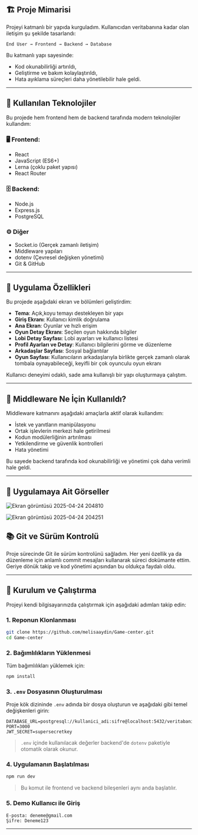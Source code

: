 ## 🏗️ Proje Mimarisi

Projeyi katmanlı bir yapıda kurguladım. Kullanıcıdan veritabanına kadar olan iletişim şu şekilde tasarlandı:

```
End User → Frontend → Backend → Database
```

Bu katmanlı yapı sayesinde:
- Kod okunabilirliği artırıldı,
- Geliştirme ve bakım kolaylaştırıldı,
- Hata ayıklama süreçleri daha yönetilebilir hale geldi.


---
## 🧰 Kullanılan Teknolojiler

Bu projede hem frontend hem de backend tarafında modern teknolojiler kullandım:

### 🖥️ Frontend:
- React
- JavaScript (ES6+)
- Lerna (çoklu paket yapısı)
- React Router

### 🗄️ Backend:
- Node.js
- Express.js
- PostgreSQL

### ⚙️ Diğer
- Socket.io (Gerçek zamanlı iletişim)
- Middleware yapıları
- dotenv (Çevresel değişken yönetimi)
- Git & GitHub 

---

## 🎨 Uygulama Özellikleri

Bu projede aşağıdaki ekran ve bölümleri geliştirdim:

- **Tema**: Açık,koyu temayı destekleyen bir yapı
- **Giriş Ekranı**: Kullanıcı kimlik doğrulama
- **Ana Ekran**: Oyunlar ve hızlı erişim
- **Oyun Detay Ekranı**: Seçilen oyun hakkında bilgiler
- **Lobi Detay Sayfası**: Lobi ayarları ve kullanıcı listesi
- **Profil Ayarları ve Detay**: Kullanıcı bilgilerini görme ve düzenleme
- **Arkadaşlar Sayfası**: Sosyal bağlantılar
- **Oyun Sayfası**: Kullanıcıların arkadaşlarıyla birlikte gerçek zamanlı olarak tombala oynayabileceği, keyifli bir çok oyunculu oyun ekranı

Kullanıcı deneyimi odaklı, sade ama kullanışlı bir yapı oluşturmaya çalıştım.

---

## 🧩 Middleware Ne İçin Kullanıldı?

Middleware katmanını aşağıdaki amaçlarla aktif olarak kullandım:

- İstek ve yanıtların manipülasyonu
- Ortak işlevlerin merkezi hale getirilmesi
- Kodun modülerliğinin artırılması
- Yetkilendirme ve güvenlik kontrolleri
- Hata yönetimi

Bu sayede backend tarafında kod okunabilirliği ve yönetimi çok daha verimli hale geldi.

---
##  🎨 Uygulamaya Ait Görseller

![Ekran görüntüsü 2025-04-24 204810](https://github.com/user-attachments/assets/c96bb365-b102-4b54-bd04-1fa02a3e92b4)

![Ekran görüntüsü 2025-04-24 204251](https://github.com/user-attachments/assets/a2b85058-c518-4ddd-b7b6-5ebe475695c4)


## 📚 Git ve Sürüm Kontrolü

Proje sürecinde Git ile sürüm kontrolünü sağladım. Her yeni özellik ya da düzenleme için anlamlı commit mesajları kullanarak süreci dokümante ettim. Geriye dönük takip ve kod yönetimi açısından bu oldukça faydalı oldu.

---

## 🚀 Kurulum ve Çalıştırma

Projeyi kendi bilgisayarınızda çalıştırmak için aşağıdaki adımları takip edin:

### 1. Reponun Klonlanması
```bash
git clone https://github.com/melisaaydin/Game-center.git
cd Game-center
```

### 2. Bağımlılıkların Yüklenmesi
Tüm bağımlılıkları yüklemek için:
```bash
npm install
```

### 3. `.env` Dosyasının Oluşturulması
Proje kök dizininde `.env` adında bir dosya oluşturun ve aşağıdaki gibi temel değişkenleri girin:

```
DATABASE_URL=postgresql://kullanici_adi:sifre@localhost:5432/veritabani_adi
PORT=3000
JWT_SECRET=supersecretkey
```

> `.env` içinde kullanılacak değerler backend'de `dotenv` paketiyle otomatik olarak okunur.

### 4. Uygulamanın Başlatılması
```bash
npm run dev
```

> Bu komut ile frontend ve backend bileşenleri aynı anda başlatılır.

### 5. Demo Kullanıcı ile Giriş

```
E-posta: deneme@gmail.com  
Şifre: Deneme123
```

---

